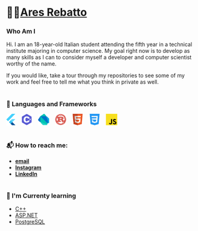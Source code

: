 # 👨‍💻[Ares Rebatto](https://github.com/AresRebatto)
### Who Am I
Hi. I am an 18-year-old Italian student attending the fifth year in a technical institute majoring in computer science.
My goal right now is to develop as many skills as I can to consider myself a developer and computer scientist worthy of the name.

If you would like, take a tour through my repositories to see some of my work and feel free to tell me what you think in private as well.
#
### 📖 Languages and Frameworks
<div style="dispaly: flex;row-gap: 100px;">
<img src="img/flutter.svg" style="padding-right: 11px;" height="30">
<img src="img/cSharp.svg" style="padding-right: 11px;" height="30">
<img src="img/Dart.png" style="padding-right: 11px;" height="30">
<img src="img/rust.svg" style="padding-right: 11px;" height="30">
<img src="img/html.svg" style="padding-right: 11px;" height="30">
<img src="img/css.svg" style="padding-right: 11px;" height="30">
<img src="img/javascript.svg" style="padding-right: 11px;" height="30">
</div>

#
### 📬 How to reach me:
- <a href="mailto:aresrebatt@gmail.com">**email**</a>
- [**Instagram**](https://www.instagram.com/ares_rebatto/)
- [**LinkedIn**](https://www.linkedin.com/in/ares-rebatto-84833a271/)

#
### 🌱 I'm Currenty learning
- [C++](https://learn.microsoft.com/en-us/cpp/cpp/?view=msvc-170)
- [ASP.NET](https://dotnet.microsoft.com/it-it/apps/aspnet)
- [PostgreSQL](https://www.postgresql.org/)
<!--
**AresRebatto/AresRebatto** is a ✨ _special_ ✨ repository because its `README.md` (this file) appears on your GitHub profile.

Here are some ideas to get you started:

- 🔭 I’m currently working on ...
- 🌱 I’m currently learning ...
- 👯 I’m looking to collaborate on ...
- 🤔 I’m looking for help with ...
- 💬 Ask me about ...
- 📫 How to reach me: ...
- 😄 Pronouns: ...
- ⚡ Fun fact: ...
-->
